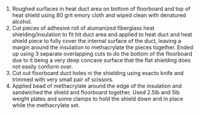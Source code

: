 1. Roughed surfaces in heat duct area on bottom of floorboard and top of heat shield using 80 grit emory cloth and wiped clean with denatured alcohol.
1. Cut pieces of adhesive roll of alumanized fiberglass heat shielding/insulation to fit hit duct area and applied to heat duct and heat shield piece to fully cover the internal surface of the duct, leaving a margin around the insulation to methacrylate the pieces together. Ended up using 3 separate overlapping cuts to do the bottom of the floorboard due to it being a very deep concave surface that the flat shielding does not easily conform over.
1. Cut out floorboard duct holes ni the shielding using exacto knife and trimmed with very small pair of scissors.
1. Applied bead of methacrylate around the edge of the insulation and sandwiched the shield and floorboard together. Used 2.5lb and 5lb weight plates and some clamps to hold the shield down and in place while the methacrylate set.

